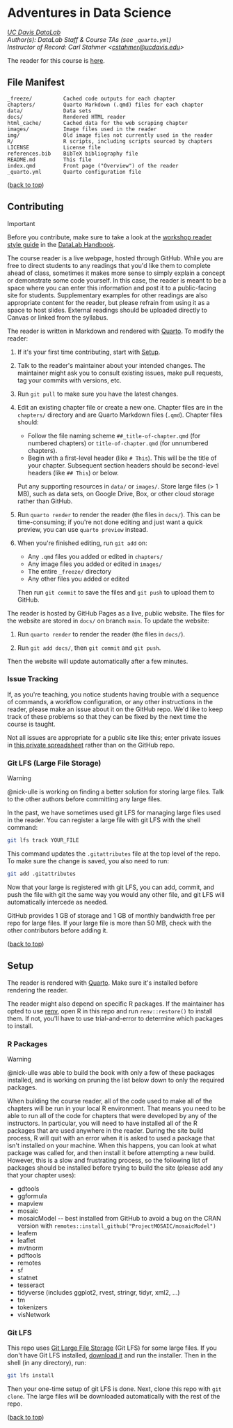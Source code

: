 # Adventures in Data Science

_[UC Davis DataLab][datalab]_  
_Author(s): DataLab Staff & Course TAs (see `_quarto.yml`)_  
_Instructor of Record: Carl Stahmer <<cstahmer@ucdavis.edu>>_

The reader for this course is [here][reader].

[datalab]: https://datalab.ucdavis.edu/
[reader]: https://ucdavisdatalab.github.io/adventures_in_data_science/

<!-- FIXME: storage location for large files? -->


## File Manifest

```
_freeze/          Cached code outputs for each chapter
chapters/         Quarto Markdown (.qmd) files for each chapter
data/             Data sets
docs/             Rendered HTML reader
html_cache/       Cached data for the web scraping chapter
images/           Image files used in the reader
img/              Old image files not currently used in the reader
R/                R scripts, including scripts sourced by chapters
LICENSE           License file
references.bib    BibTeX bibliography file
README.md         This file
index.qmd         Front page ("Overview") of the reader
_quarto.yml       Quarto configuration file
```

([back to top](#adventures-in-data-science))


## Contributing

> [!IMPORTANT]
> Before you contribute, make sure to take a look at the
> [workshop reader style guide][style] in the [DataLab Handbook][handbook].

[style]: https://github.com/datalab-dev/handbook/tree/main/workshops
[handbook]: https://github.com/datalab-dev/handbook

The course reader is a live webpage, hosted through GitHub. While you are free
to direct students to any readings that you'd like them to complete ahead of
class, sometimes it makes more sense to simply explain a concept or demonstrate
some code yourself. In this case, the reader is meant to be a space where you
can enter this information and post it to a public-facing site for students.
Supplementary examples for other readings are also appropriate content for the
reader, but please refrain from using it as a space to host slides. External
readings should be uploaded directly to Canvas or linked from the syllabus.

The reader is written in Markdown and rendered with [Quarto][]. To
modify the reader:

1.  If it's your first time contributing, start with [Setup](#setup).

2.  Talk to the reader's maintainer about your intended changes. The
    maintainer might ask you to consult existing issues, make pull requests,
    tag your commits with versions, etc.

3.  Run `git pull` to make sure you have the latest changes.

3.  Edit an existing chapter file or create a new one. Chapter files are in the
    `chapters/` directory and are Quarto Markdown files (`.qmd`). Chapter files
    should:

    * Follow the file naming scheme `##_title-of-chapter.qmd` (for numbered
      chapters) or `title-of-chapter.qmd` (for unnumbered chapters).
    * Begin with a first-level header (like `# This`). This will be the title
      of your chapter. Subsequent section headers should be second-level
      headers (like `## This`) or below.

    Put any supporting resources in `data/` or `images/`. Store large files (>
    1 MB), such as data sets, on Google Drive, Box, or other cloud storage
    rather than GitHub.

4.  Run `quarto render` to render the reader (the files in `docs/`). This can
    be time-consuming; if you're not done editing and just want a quick
    preview, you can use `quarto preview` instead.

5.  When you're finished editing, run `git add` on:

    * Any `.qmd` files you added or edited in `chapters/`
    * Any image files you added or edited in `images/`
    * The entire `_freeze/` directory
    * Any other files you added or edited

    Then run `git commit` to save the files and `git push` to upload them to
    GitHub.

The reader is hosted by GitHub Pages as a live, public website. The files for
the website are stored in `docs/` on branch `main`. To update the website:

1.  Run `quarto render` to render the reader (the files in `docs/`).

2.  Run `git add docs/`, then `git commit` and `git push`.

Then the website will update automatically after a few minutes.


### Issue Tracking

If, as you're teaching, you notice students having trouble with a sequence of
commands, a workflow configuration, or any other instructions in the reader,
please make an issue about it on the GitHub repo. We'd like to keep track of
these problems so that they can be fixed by the next time the course is taught.

Not all issues are appropriate for a public site like this; enter private
issues in [this private spreadsheet][issue-sheet] rather than on the GitHub
repo.

[issue-sheet]: https://docs.google.com/spreadsheets/d/1i_mA1uDSkUl4AkGgIOXD1WyoYoscXHxmFN629NytJTU/edit?usp=sharing


### Git LFS (Large File Storage)

> [!WARNING]
> @nick-ulle is working on finding a better solution for storing large files.
> Talk to the other authors before committing any large files.

In the past, we have sometimes used git LFS for managing large files used in
the reader. You can register a large file with git LFS with the shell command:

```sh
git lfs track YOUR_FILE
```

This command updates the `.gitattributes` file at the top level of the repo. To
make sure the change is saved, you also need to run:

```sh
git add .gitattributes
```

Now that your large is registered with git LFS, you can add, commit, and push
the file with git the same way you would any other file, and git LFS will
automatically intercede as needed.

GitHub provides 1 GB of storage and 1 GB of monthly bandwidth free per repo for
large files. If your large file is more than 50 MB, check with the other
contributors before adding it.

([back to top](#adventures-in-data-science))


## Setup

The reader is rendered with [Quarto][]. Make sure it's installed before
rendering the reader.

[Quarto]: https://quarto.org/

The reader might also depend on specific R packages. If the maintainer has
opted to use [renv][], open R in this repo and run `renv::restore()` to install
them. If not, you'll have to use trial-and-error to determine which packages to
install.

[renv]: https://rstudio.github.io/renv/


### R Packages

> [!WARNING]
> @nick-ulle was able to build the book with only a few of these packages
> installed, and is working on pruning the list below down to only the required
> packages.

When building the course reader, all of the code used to make all of the
chapters will be run in your local R environment. That means you need to be
able to run all of the code for chapters that were developed by any of the
instructors. In particular, you will need to have installed all of the R
packages that are used anywhere in the reader. During the site build process, R
will quit with an error when it is asked to used a package that isn't installed
on your machine. When this happens, you can look at what package was called
for, and then install it before attempting a new build. However, this is a slow
and frustrating process, so the following list of packages should be installed
before trying to build the site (please add any that your chapter uses):

* gdtools
* ggformula
* mapview
* mosaic
* mosaicModel -- best installed from GitHub to avoid a bug on the CRAN
  version with `remotes::install_github("ProjectMOSAIC/mosaicModel")`
* leafem
* leaflet
* mvtnorm
* pdftools
* remotes
* sf
* statnet
* tesseract
* tidyverse (includes ggplot2, rvest, stringr, tidyr, xml2, ...)
* tm
* tokenizers
* visNetwork


### Git LFS

This repo uses [Git Large File Storage][git-lfs] (Git LFS) for some large
files. If you don't have Git LFS installed, [download it][git-lfs] and run the
installer. Then in the shell (in any directory), run:

```sh
git lfs install
```

Then your one-time setup of git LFS is done. Next, clone this repo with `git
clone`. The large files will be downloaded automatically with the rest of the
repo.

[git-lfs]: https://git-lfs.github.com/


([back to top](#adventures-in-data-science))
